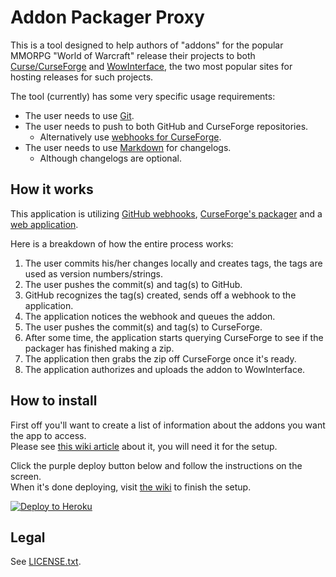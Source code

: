 # Addon Packager Proxy

This is a tool designed to help authors of "addons" for the popular MMORPG "World of Warcraft" release their projects to both [Curse/CurseForge](//www.curseforge.com/) and [WowInterface](//wowinterface.com/community.php), the two most popular sites for hosting releases for such projects.

The tool (currently) has some very specific usage requirements:

- The user needs to use [Git](//www.git-scm.com/).
- The user needs to push to both GitHub and CurseForge repositories.
  - Alternatively use [webhooks for CurseForge](https://www.curseforge.com/docs/packaging).
- The user needs to use [Markdown](http://daringfireball.net/projects/markdown/) for changelogs.
  - Although changelogs are optional.

## How it works

This application is utilizing [GitHub webhooks](//developer.github.com/webhooks/), [CurseForge's packager](//wow.curseforge.com/wiki/projects/packaging-an-addon/) and a [web application](//nodejs.org/en/).

Here is a breakdown of how the entire process works:

1. The user commits his/her changes locally and creates tags, the tags are used as version numbers/strings.
2. The user pushes the commit(s) and tag(s) to GitHub.
3. GitHub recognizes the tag(s) created, sends off a webhook to the application.
4. The application notices the webhook and queues the addon.
5. The user pushes the commit(s) and tag(s) to CurseForge.
6. After some time, the application starts querying CurseForge to see if the packager has finished making a zip.
7. The application then grabs the zip off CurseForge once it's ready.
8. The application authorizes and uploads the addon to WowInterface.

## How to install

First off you'll want to create a list of information about the addons you want the app to access.  
Please see [this wiki article](//github.com/p3lim/addon-packager-proxy/wiki/AddonList) about it, you will need it for the setup.

Click the purple deploy button below and follow the instructions on the screen.  
When it's done deploying, visit [the wiki](//github.com/p3lim/addon-packager-proxy/wiki/Setup) to finish the setup.

[![Deploy to Heroku](https://www.herokucdn.com/deploy/button.png)](//heroku.com/deploy)

## Legal

See [LICENSE.txt](//github.com/p3lim/addon-packager-proxy/blob/master/LICENSE.txt).
